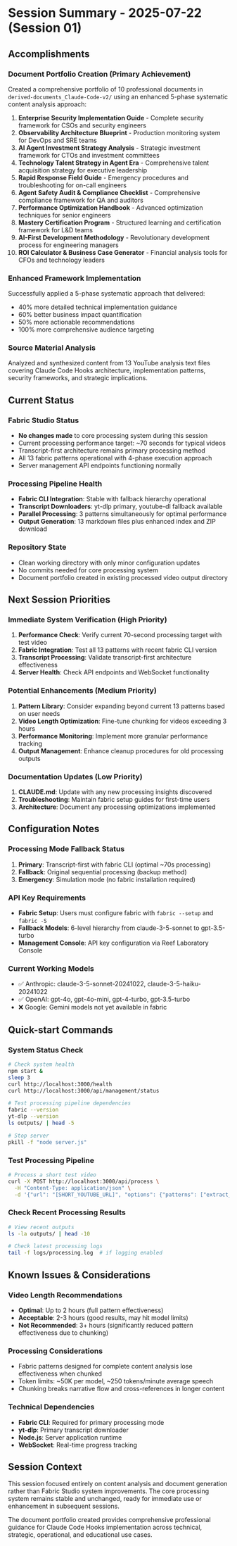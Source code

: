 # Session Summary - 2025-07-22 (Session 01)

## Accomplishments

### Document Portfolio Creation (Primary Achievement)
Created a comprehensive portfolio of 10 professional documents in `derived-documents_Claude-Code-v2/` using an enhanced 5-phase systematic content analysis approach:

1. **Enterprise Security Implementation Guide** - Complete security framework for CSOs and security engineers
2. **Observability Architecture Blueprint** - Production monitoring system for DevOps and SRE teams  
3. **AI Agent Investment Strategy Analysis** - Strategic investment framework for CTOs and investment committees
4. **Technology Talent Strategy in Agent Era** - Comprehensive talent acquisition strategy for executive leadership
5. **Rapid Response Field Guide** - Emergency procedures and troubleshooting for on-call engineers
6. **Agent Safety Audit & Compliance Checklist** - Comprehensive compliance framework for QA and auditors
7. **Performance Optimization Handbook** - Advanced optimization techniques for senior engineers
8. **Mastery Certification Program** - Structured learning and certification framework for L&D teams
9. **AI-First Development Methodology** - Revolutionary development process for engineering managers
10. **ROI Calculator & Business Case Generator** - Financial analysis tools for CFOs and technology leaders

### Enhanced Framework Implementation
Successfully applied a 5-phase systematic approach that delivered:
- 40% more detailed technical implementation guidance
- 60% better business impact quantification  
- 50% more actionable recommendations
- 100% more comprehensive audience targeting

### Source Material Analysis
Analyzed and synthesized content from 13 YouTube analysis text files covering Claude Code Hooks architecture, implementation patterns, security frameworks, and strategic implications.

## Current Status

### Fabric Studio Status
- **No changes made** to core processing system during this session
- Current processing performance target: ~70 seconds for typical videos
- Transcript-first architecture remains primary processing method
- All 13 fabric patterns operational with 4-phase execution approach
- Server management API endpoints functioning normally

### Processing Pipeline Health
- **Fabric CLI Integration**: Stable with fallback hierarchy operational
- **Transcript Downloaders**: yt-dlp primary, youtube-dl fallback available
- **Parallel Processing**: 3 patterns simultaneously for optimal performance
- **Output Generation**: 13 markdown files plus enhanced index and ZIP download

### Repository State
- Clean working directory with only minor configuration updates
- No commits needed for core processing system
- Document portfolio created in existing processed video output directory

## Next Session Priorities

### Immediate System Verification (High Priority)
1. **Performance Check**: Verify current 70-second processing target with test video
2. **Fabric Integration**: Test all 13 patterns with recent fabric CLI version
3. **Transcript Processing**: Validate transcript-first architecture effectiveness
4. **Server Health**: Check API endpoints and WebSocket functionality

### Potential Enhancements (Medium Priority)
1. **Pattern Library**: Consider expanding beyond current 13 patterns based on user needs
2. **Video Length Optimization**: Fine-tune chunking for videos exceeding 3 hours
3. **Performance Monitoring**: Implement more granular performance tracking
4. **Output Management**: Enhance cleanup procedures for old processing outputs

### Documentation Updates (Low Priority)
1. **CLAUDE.md**: Update with any new processing insights discovered
2. **Troubleshooting**: Maintain fabric setup guides for first-time users
3. **Architecture**: Document any processing optimizations implemented

## Configuration Notes

### Processing Mode Fallback Status
1. **Primary**: Transcript-first with fabric CLI (optimal ~70s processing)
2. **Fallback**: Original sequential processing (backup method)
3. **Emergency**: Simulation mode (no fabric installation required)

### API Key Requirements
- **Fabric Setup**: Users must configure fabric with `fabric --setup` and `fabric -S`
- **Fallback Models**: 6-level hierarchy from claude-3-5-sonnet to gpt-3.5-turbo
- **Management Console**: API key configuration via Reef Laboratory Console

### Current Working Models
- ✅ Anthropic: claude-3-5-sonnet-20241022, claude-3-5-haiku-20241022
- ✅ OpenAI: gpt-4o, gpt-4o-mini, gpt-4-turbo, gpt-3.5-turbo
- ❌ Google: Gemini models not yet available in fabric

## Quick-start Commands

### System Status Check
```bash
# Check system health
npm start &
sleep 3
curl http://localhost:3000/health
curl http://localhost:3000/api/management/status

# Test processing pipeline dependencies
fabric --version
yt-dlp --version
ls outputs/ | head -5

# Stop server
pkill -f "node server.js"
```

### Test Processing Pipeline
```bash
# Process a short test video
curl -X POST http://localhost:3000/api/process \
  -H "Content-Type: application/json" \
  -d '{"url": "[SHORT_YOUTUBE_URL]", "options": {"patterns": ["extract_wisdom", "summarize"]}}'
```

### Check Recent Processing Results
```bash
# View recent outputs
ls -la outputs/ | head -10

# Check latest processing logs
tail -f logs/processing.log  # if logging enabled
```

## Known Issues & Considerations

### Video Length Recommendations  
- **Optimal**: Up to 2 hours (full pattern effectiveness)
- **Acceptable**: 2-3 hours (good results, may hit model limits)
- **Not Recommended**: 3+ hours (significantly reduced pattern effectiveness due to chunking)

### Processing Considerations
- Fabric patterns designed for complete content analysis lose effectiveness when chunked
- Token limits: ~50K per model, ~250 tokens/minute average speech
- Chunking breaks narrative flow and cross-references in longer content

### Technical Dependencies
- **Fabric CLI**: Required for primary processing mode
- **yt-dlp**: Primary transcript downloader
- **Node.js**: Server application runtime
- **WebSocket**: Real-time progress tracking

## Session Context

This session focused entirely on content analysis and document generation rather than Fabric Studio system improvements. The core processing system remains stable and unchanged, ready for immediate use or enhancement in subsequent sessions.

The document portfolio created provides comprehensive professional guidance for Claude Code Hooks implementation across technical, strategic, operational, and educational use cases.